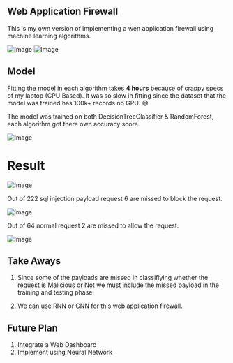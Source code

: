 ## Web Application Firewall
<p>This is my own version of implementing a wen application firewall using machine learning algorithms.</p>

![Image](https://github.com/user-attachments/assets/0f4e5ac3-c9bf-4524-ba1c-14a5cb99697f)
![Image](https://github.com/user-attachments/assets/cf4991c8-c930-4cf5-b198-533629cb175f)

## Model
<p>Fitting the model in each algorithm takes <b>4 hours</b> because of crappy specs of my laptop (CPU Based). It was so slow in fitting since the dataset that the model was trained has 100k+ records no GPU. 😅</p>
<p>The model was trained on both DecisionTreeClassifier & RandomForest, each algorithm got there own accuracy score.</p>

![Image](https://github.com/user-attachments/assets/167fe288-6674-47d1-a71e-427b866446e2)


# Result

![Image](https://github.com/user-attachments/assets/1b9ec1fa-a955-4597-b81e-fd03b3857a89)
<p>Out of 222 sql injection payload request 6 are missed to block the request.</p>

![Image](https://github.com/user-attachments/assets/d9e6cd97-8a1b-47e0-894e-986dbc387872)

<p>Out of 64 normal request 2 are missed to allow the request.</p>


![Image](https://github.com/user-attachments/assets/9109e76b-0cee-44c6-b9ac-5c33d53e7e4e)


## Take Aways

1. Since some of the payloads are missed in classifiying whether the request is Malicious or Not we must include the missed payload in the training and testing phase.

2. We can use RNN or CNN for this web application firewall.


## Future Plan


1. Integrate a Web Dashboard
2. Implement using Neural Network
